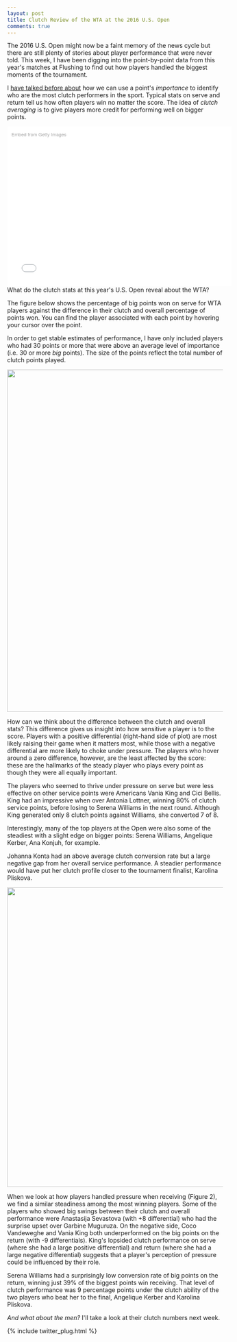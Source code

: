 ```yaml
---
layout: post
title: Clutch Review of the WTA at the 2016 U.S. Open
comments: true
---
```


The 2016 U.S. Open might now be a faint memory of the news cycle but there are still plenty of stories about player performance that were never told. This week, I have been digging into the point-by-point data from this year's matches at Flushing to find out how players handled the biggest moments of the tournament. 

I [have talked before about](http://on-the-t.com/2016/08/29/US-Open-Mens-First-Round-Preview/) how we can use a point's _importance_ to identify who are the most clutch performers in the sport. Typical stats on serve and return tell us how often players win no matter the score. The idea of _clutch averaging_ is to give players more credit for performing well on bigger points. 

<div class="getty embed image" style="background-color:#fff;display:inline-block;font-family:'Helvetica Neue',Helvetica,Arial,sans-serif;color:#a7a7a7;font-size:11px;width:100%;max-width:594px;float:left;padding:2%;"><div style="padding:0;margin:0;text-align:left;"><a href="http://www.gettyimages.com/detail/600664130" target="_blank" style="color:#a7a7a7;text-decoration:none;font-weight:normal !important;border:none;display:inline-block;">Embed from Getty Images</a></div><div style="overflow:hidden;position:relative;height:0;padding:66.666667% 0 0 0;width:100%;"><iframe src="//embed.gettyimages.com/embed/600664130?et=NjlledotQyVOo5gCgyAYlg&viewMoreLink=off&sig=jCuJ4egfELgRYwbGbUYm9_7KHva3zdUuWKmHwuJYtzg=&caption=true" width="594" height="396" scrolling="no" frameborder="0" style="display:inline-block;position:absolute;top:0;left:0;width:100%;height:100%;margin:0;"></iframe></div><p style="margin:0;"></p></div>

What do the clutch stats at this year's U.S. Open reveal about the WTA?

The figure below shows the percentage of big points won on serve for WTA players against the difference in their clutch and overall percentage of points won. You can find the player associated with each point by hovering your cursor over the point.

In order to get stable estimates of performance, I have only included players who had 30 points or more that were above an average level of importance (i.e. 30 or more _big_ points). The size of the points reflect the total number of clutch points played. 


<div>
    <a href="https://plot.ly/~on-the-t/950/" target="_blank" title="" style="display: block; text-align: center;"><img src="https://plot.ly/~on-the-t/950.png" alt="" style="max-width: 100%;width: 800px;"  width="800" onerror="this.onerror=null;this.src='https://plot.ly/404.png';" /></a>
    <script data-plotly="on-the-t:950"  src="https://plot.ly/embed.js" async></script>
</div>


How can we think about the difference between the clutch and overall stats? This difference gives us insight into how sensitive a player is to the score. Players with a positive differential (right-hand side of plot) are most likely raising their game when it matters most, while those with a negative differential are more likely to choke under pressure. The players who hover around a zero difference, however, are the least affected by the score: these are the hallmarks of the steady player who plays every point as though they were all equally important. 

The players who seemed to thrive under pressure on serve but were less effective on other service points were Americans Vania King and Cici Bellis. King had an impressive when over Antonia Lottner, winning 80% of clutch service points, before losing to Serena Williams in the next round. Although King generated only 8 clutch points against Williams, she converted 7 of 8.

Interestingly, many of the top players at the Open were also some of the steadiest with a slight edge on bigger points: Serena Williams, Angelique Kerber, Ana Konjuh, for example.

Johanna Konta had an above average clutch conversion rate but a large negative gap from her overall service performance. A steadier performance would have put her clutch profile closer to the tournament finalist, Karolina Pliskova.


<div>
    <a href="https://plot.ly/~on-the-t/952/" target="_blank" title="" style="display: block; text-align: center;"><img src="https://plot.ly/~on-the-t/952.png" alt="" style="max-width: 100%;width: 700px;"  width="700" onerror="this.onerror=null;this.src='https://plot.ly/404.png';" /></a>
    <script data-plotly="on-the-t:952"  src="https://plot.ly/embed.js" async></script>
</div>

When we look at how players handled pressure when receiving (Figure 2), we find a similar steadiness among the most winning players. Some of the players who showed big swings between their clutch and overall performance were Anastasija Sevastova (with +8 differential) who had the surprise upset over Garbine Muguruza. On the negative side, Coco Vandeweghe and Vania King both underperformed on the big points on the return (with -9 differentials). King's lopsided clutch performance on serve (where she had a large positive differential) and return (where she had a large negative differential) suggests that a player's perception of pressure could be influenced by their role.

Serena Williams had a surprisingly low conversion rate of big points on the return, winning just 39% of the biggest points win receiving. That level of clutch performance was 9 percentage points under the clutch ability of the two players who beat her to the final, Angelique Kerber and Karolina Pliskova. 

_And what about the men?_ I'll take a look at their clutch numbers next week. 

{% include twitter_plug.html %}

